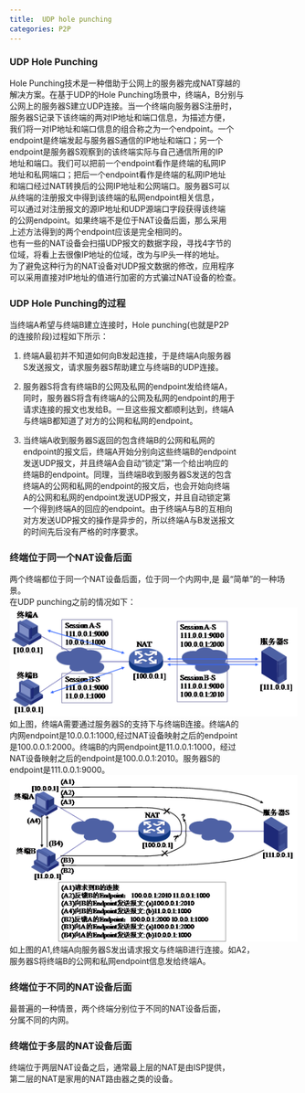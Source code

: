 ```yaml
---
title:  UDP hole punching
categories: P2P
---
```


### UDP Hole Punching 
Hole Punching技术是一种借助于公网上的服务器完成NAT穿越的   
解决方案。在基于UDP的Hole Punching场景中，终端A，B分别与   
公网上的服务器S建立UDP连接。当一个终端向服务器S注册时，   
服务器S记录下该终端的两对IP地址和端口信息，为描述方便，    
我们将一对IP地址和端口信息的组合称之为一个endpoint。一个    
endpoint是终端发起与服务器S通信的IP地址和端口；另一个    
endpoint是服务器S观察到的该终端实际与自己通信所用的IP    
地址和端口。我们可以把前一个endpoint看作是终端的私网IP   
地址和私网端口；把后一个endpoint看作是终端的私网IP地址    
和端口经过NAT转换后的公网IP地址和公网端口。服务器S可以    
从终端的注册报文中得到该终端的私网endpoint相关信息，     
可以通过对注册报文的源IP地址和UDP源端口字段获得该终端     
的公网endpoint。如果终端不是位于NAT设备后面，那么采用     
上述方法得到的两个endpoint应该是完全相同的。   
也有一些的NAT设备会扫描UDP报文的数据字段，寻找4字节的    
位域，将看上去很像IP地址的位域，改为与IP头一样的地址。    
为了避免这种行为的NAT设备对UDP报文数据的修改，应用程序    
可以采用直接对IP地址的值进行加密的方式骗过NAT设备的检查。

###  UDP Hole Punching的过程
当终端A希望与终端B建立连接时，Hole punching(也就是P2P    
的连接阶段)过程如下所示：     
1. 终端A最初并不知道如何向B发起连接，于是终端A向服务器   
S发送报文，请求服务器S帮助建立与终端B的UDP连接。

2. 服务器S将含有终端B的公网及私网的endpoint发给终端A，   
同时，服务器S将含有终端A的公网及私网的endpoint的用于    
请求连接的报文也发给B。一旦这些报文都顺利达到，终端A    
与终端B都知道了对方的公网和私网的endpoint。   

3. 当终端A收到服务器S返回的包含终端B的公网和私网的    
endpoint的报文后，终端A开始分别向这些终端B的endpoint    
发送UDP报文，并且终端A会自动“锁定”第一个给出响应的    
终端B的endpoint。同理，当终端B收到服务器S发送的包含    
终端A的公网和私网的endpoint的报文后，也会开始向终端    
A的公网和私网的endpoint发送UDP报文，并且自动锁定第    
一个得到终端A的回应的endpoint。由于终端A与B的互相向    
对方发送UDP报文的操作是异步的，所以终端A与B发送报文    
的时间先后没有严格的时序要求。     

### 终端位于同一个NAT设备后面
两个终端都位于同一个NAT设备后面，位于同一个内网中,是
最“简单”的一种场景。    
在UDP punching之前的情况如下：
![](https://raw.githubusercontent.com/lxlenovostar/lix_blog/gh-pages/images/2017-08-03-udp-hole-punching-1.png)   
如上图，终端A需要通过服务器S的支持下与终端B连接。终端A的    
内网endpoint是10.0.0.1:1000,经过NAT设备映射之后的endpoint   
是100.0.0.1:2000。终端B的内网endpoint是11.0.0.1:1000，经过    
NAT设备映射之后的endpoint是100.0.0.1:2010。服务器S的     
endpoint是111.0.0.1:9000。     
![](https://raw.githubusercontent.com/lxlenovostar/lix_blog/gh-pages/images/2017-08-03-udp-hole-punching-2.png)   
如上图的A1,终端A向服务器S发出请求报文与终端B进行连接。如A2，     
服务器S将终端B的公网和私网endpoint信息发给终端A。   



### 终端位于不同的NAT设备后面
最普遍的一种情景，两个终端分别位于不同的NAT设备后面，    
分属不同的内网。    

### 终端位于多层的NAT设备后面
终端位于两层NAT设备之后，通常最上层的NAT是由ISP提供，    
第二层的NAT是家用的NAT路由器之类的设备。    



